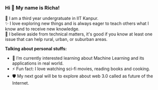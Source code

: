 ### Hi 👋 My name is Richa!

🔧 I am a third year undergratuate in IIT Kanpur. </br>
✨ I love exploring new things and is always eager to teach others what I know and to receive new knowledge. </br>
🤔 I believe aside from technical matters, it's good if you know at least one issue that can help rural, urban, or suburban areas.

**Talking about personal stuffs:**

- 🌱 I’m currently interested learning about Machine Learning and its applications in real world.
- ⚡ Fun fact: I love watching sci-fi movies, reading books and cooking.
- 🛡️ My next goal will be to explore about web 3.0 called as future of the Internet.
